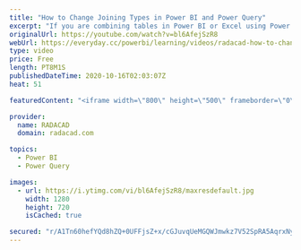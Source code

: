 ```yaml
---
title: "How to Change Joining Types in Power BI and Power Query"
excerpt: "If you are combining tables in Power BI or Excel using Power Query, you might wonder how you change the join or merge type. In this video, I talked about it. Read my blog article to learn more about it; https://radacad.com/how-to-change-joining-types-in-power-bi-and-power-query   *******************"
originalUrl: https://youtube.com/watch?v=bl6AfejSzR8
webUrl: https://everyday.cc/powerbi/learning/videos/radacad-how-to-change-joining-types-in-power-bi-and-power-query/
type: video
price: Free
length: PT8M1S
publishedDateTime: 2020-10-16T02:03:07Z
heat: 51

featuredContent: "<iframe width=\"800\" height=\"500\" frameborder=\"0\" src=\"https://www.youtube.com/embed/bl6AfejSzR8\" allow=\"accelerometer; autoplay; encrypted-media; gyroscope; picture-in-picture\" allowfullscreen></iframe>"

provider:
  name: RADACAD
  domain: radacad.com

topics:
  - Power BI
  - Power Query

images:
  - url: https://i.ytimg.com/vi/bl6AfejSzR8/maxresdefault.jpg
    width: 1280
    height: 720
    isCached: true

secured: "r/A1Tn60hefYQd8hZQ+0UFFjsZ+x/cGJuvqUeMGQWJmwkz7V52SpRA5AqrxNygqccDleA5Fn2kKdsN4aQQImdHEfgw9ETq/NOWC3XnvmtwybVejvpGzVKut6B2p1zWwrDYcc2vveEEtfR68ErL1PI1Od5S1DMsGwIpXG/QE3Rob0dOmAPgw6z1AEHodaQ3ce7wOD4IArVmfooIKFsi5xyX2W8uxmPQHG87U4cuT/iTw5l22OX77jB23YfMx7KmLrgZ0mcgK9vca3SdIr4Z/ZoAolMoDd24KvCZBu4DiKu6La0m8mJ73Bn7p6mFcoNceZ5RaqNExxyj7rKVnv9eXOXJ8ry2FyynHX6WJ6grZrL6foXAAZyJClbMQUlHmqu7F5aAswHMy6lAr5yOCO2Hc8VN0oVZK/k40NI7JlT185kfI=;cWKUq1Y80hr0EJFk3iyOEw=="
---
```



